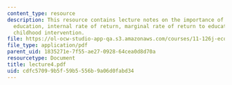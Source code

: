 ```yaml
---
content_type: resource
description: This resource contains lecture notes on the importance of early childhood
  education, internal rate of return, marginal rate of return to education, and early
  childhood intervention.
file: https://ol-ocw-studio-app-qa.s3.amazonaws.com/courses/11-126j-economics-of-education-spring-2007/cdfc57099b5f59b5556b9a06d0fabd34_lecture4.pdf
file_type: application/pdf
parent_uid: 1835271e-7f55-ae27-0928-64cea0d8d70a
resourcetype: Document
title: lecture4.pdf
uid: cdfc5709-9b5f-59b5-556b-9a06d0fabd34
---
```

